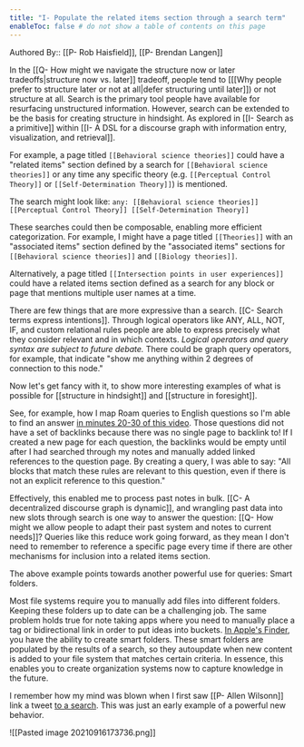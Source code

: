 ```yaml
---
title: "I- Populate the related items section through a search term"
enableToc: false # do not show a table of contents on this page
---
```


Authored By:: [[P- Rob Haisfield]], [[P- Brendan Langen]]

In the [[Q- How might we navigate the structure now or later tradeoffs|structure now vs. later]] tradeoff, people tend to [[[Why people prefer to structure later or not at all|defer structuring until later]]) or not structure at all. Search is the primary tool people have available for resurfacing unstructured information. However, search can be extended to be the basis for creating structure in hindsight. As explored in [[I- Search as a primitive]] within [[I- A DSL for a discourse graph with information entry, visualization, and retrieval]].

For example, a page titled `[[Behavioral science theories]]` could have a "related items" section defined by a search for `[[Behavioral science theories]]` or any time any specific theory (e.g. `[[Perceptual Control Theory]]` or `[[Self-Determination Theory]]`) is mentioned.

The search might look like: `any: [[Behavioral science theories]] [[Perceptual Control Theory]] [[Self-Determination Theory]]` 

These searches could then be composable, enabling more efficient categorization. For example, I might have a page titled `[[Theories]]` with an "associated items" section defined by the "associated items" sections for `[[Behavioral science theories]]` and `[[Biology theories]]`. 

Alternatively, a page titled `[[Intersection points in user experiences]]` could have a related items section defined as a search for any block or page that mentions multiple user names at a time.

There are few things that are more expressive than a search. [[C- Search terms express intentions]]. Through logical operators like ANY, ALL, NOT, IF, and custom relational rules people are able to express precisely what they consider relevant and in which contexts. *Logical operators and query syntax are subject to future debate.* There could be graph query operators, for example, that indicate "show me anything within 2 degrees of connection to this node."

Now let's get fancy with it, to show more interesting examples of what is possible for [[structure in hindsight]] and [[structure in foresight]].

See, for example, how I map Roam queries to English questions so I'm able to find an answer [in minutes 20-30 of this video](https://youtu.be/47A0gK7Vo8E?t=1200). Those questions did not have a set of backlinks because there was no single page to backlink to! If I created a new page for each question, the backlinks would be empty until after I had searched through my notes and manually added linked references to the question page. By creating a query, I was able to say: "All blocks that match these rules are relevant to this question, even if there is not an explicit reference to this question."

Effectively, this enabled me to process past notes in bulk. [[C- A decentralized discourse graph is dynamic]], and wrangling past data into new slots through search is one way to answer the question: [[Q- How might we allow people to adapt their past system and notes to current needs]]? Queries like this reduce work going forward, as they mean I don't need to remember to reference a specific page every time if there are other mechanisms for inclusion into a related items section.  

The above example points towards another powerful use for queries: Smart folders. 

Most file systems require you to manually add files into different folders. Keeping these folders up to date can be a challenging job. The same problem holds true for note taking apps where you need to manually place a tag or bidirectional link in order to put ideas into buckets. [In Apple's Finder](https://www.howtogeek.com/403077/how-to-automate-your-mac-with-smart-folders/), you have the ability to create smart folders. These smart folders are populated by the results of a search, so they autoupdate when new content is added to your file system that matches certain criteria. In essence, this enables you to create organization systems now to capture knowledge in the future. 

I remember how my mind was blown when I first saw [[P- Allen Wilsonn]] link a tweet [to a search](https://twitter.com/AGWilsonn/status/1265760007414579206). This was just an early example of a powerful new behavior.

![[Pasted image 20210916173736.png]]